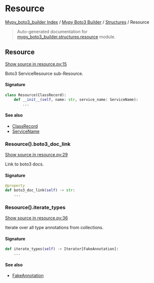 # Resource

[Mypy_boto3_builder Index](../../README.md#mypy_boto3_builder-index) /
[Mypy Boto3 Builder](../index.md#mypy-boto3-builder) /
[Structures](./index.md#structures) /
Resource

> Auto-generated documentation for [mypy_boto3_builder.structures.resource](https://github.com/youtype/mypy_boto3_builder/blob/main/mypy_boto3_builder/structures/resource.py) module.

## Resource

[Show source in resource.py:15](https://github.com/youtype/mypy_boto3_builder/blob/main/mypy_boto3_builder/structures/resource.py#L15)

Boto3 ServiceResource sub-Resource.

#### Signature

```python
class Resource(ClassRecord):
    def __init__(self, name: str, service_name: ServiceName):
        ...
```

#### See also

- [ClassRecord](./class_record.md#classrecord)
- [ServiceName](../service_name.md#servicename)

### Resource().boto3_doc_link

[Show source in resource.py:29](https://github.com/youtype/mypy_boto3_builder/blob/main/mypy_boto3_builder/structures/resource.py#L29)

Link to boto3 docs.

#### Signature

```python
@property
def boto3_doc_link(self) -> str:
    ...
```

### Resource().iterate_types

[Show source in resource.py:36](https://github.com/youtype/mypy_boto3_builder/blob/main/mypy_boto3_builder/structures/resource.py#L36)

Iterate over all type annotations from collections.

#### Signature

```python
def iterate_types(self) -> Iterator[FakeAnnotation]:
    ...
```

#### See also

- [FakeAnnotation](../type_annotations/fake_annotation.md#fakeannotation)
